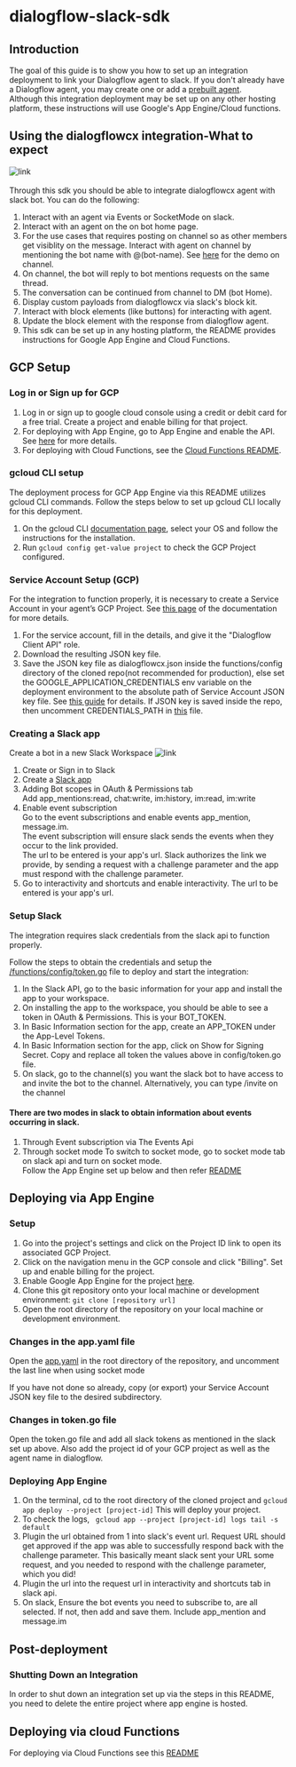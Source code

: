 # dialogflow-slack-sdk

## Introduction
The goal of this guide is to show you how to set up an integration deployment to link your Dialogflow agent to slack.
If you don't already have a Dialogflow agent, you may create one or add a [prebuilt agent](https://cloud.google.com/dialogflow/cx/docs/concept/agents-prebuilt). <br>
Although this integration deployment may be set up on any other hosting platform, these instructions will use Google's App Engine/Cloud functions.

## Using the dialogflowcx integration-What to expect
![link](https://github.com/Sampriti-Mitra/dialogflow-slack-sdk/blob/main/images/demo-dm.gif)
<br> <br>
Through this sdk you should be able to integrate dialogflowcx agent with slack bot.
You can do the following:
1. Interact with an agent via Events or SocketMode on slack. 
2. Interact with an agent on the on bot home page.
3. For the use cases that requires posting on channel so as other members get visiblity on the message. Interact with agent on channel by mentioning the bot name with @(bot-name). See [here](https://github.com/Sampriti-Mitra/dialogflow-slack-sdk/blob/main/images/demo-channel.gif) for the demo on channel.
4. On channel, the bot will reply to bot mentions requests on the same thread.
5. The conversation can be continued from channel to DM (bot Home).
6. Display custom payloads from dialogflowcx via slack's block kit.
7. Interact with block elements (like buttons) for interacting with agent.
8. Update the block element with the response from dialogflow agent.
9. This sdk can be set up in any hosting platform, the README provides instructions for Google App Engine and Cloud Functions.

## GCP Setup

### Log in or Sign up for GCP
1. Log in or sign up to google cloud console using a credit or debit card for a free trial. Create a project and enable billing for that project. 
2. For deploying with App Engine, go to App Engine and enable the API. See [here](https://cloud.google.com/appengine/docs/standard/go/console) for more details. 
3. For deploying with Cloud Functions, see the [Cloud Functions README](https://github.com/Sampriti-Mitra/dialogflow-slack-sdk/blob/main/functions/README.md).

### gcloud CLI setup

The deployment process for GCP App Engine via this README utilizes gcloud CLI commands. Follow the steps below to set up gcloud CLI locally for this deployment.

1. On the gcloud CLI [documentation page](https://cloud.google.com/sdk/docs/quickstarts), select your OS and follow the instructions for the installation.
2. Run ``gcloud config get-value project`` to check the GCP Project configured.

### Service Account Setup (GCP)

For the integration to function properly, it is necessary to create a Service Account in your agent’s GCP Project. See [this page](https://cloud.google.com/dialogflow/docs/quick/setup#sa-create) of the documentation for more details.

1. For the service account, fill in the details, and give it the "Dialogflow Client API" role.
2. Download the resulting JSON key file.
3. Save the JSON key file as dialogflowcx.json inside the functions/config directory of the cloned repo(not recommended for production), else set the GOOGLE_APPLICATION_CREDENTIALS env variable on the deployment environment to the absolute path of Service Account JSON key file.
   See [this guide](https://cloud.google.com/dialogflow/docs/quick/setup#auth) for details. If JSON key is saved inside the repo, then uncomment CREDENTIALS_PATH in [this](https://github.com/Sampriti-Mitra/dialogflow-slack-sdk/blob/main/functions/config/token.go) file.

### Creating a Slack app
Create a bot in a new Slack Workspace ![link](https://github.com/Sampriti-Mitra/dialogflow-slack-sdk/blob/main/images/slack_bot_settings.png?raw=true)
1. Create or Sign in to Slack<br>
2. Create a [Slack app](https://api.slack.com/apps) <br>
3. Adding Bot scopes in  OAuth & Permissions tab<br>
   Add app_mentions:read, chat:write, im:history, im:read, im:write<br>
4. Enable event subscription<br>
   Go to the event subscriptions and enable events app_mention, message.im.<br>
   The event subscription will ensure slack sends the events when they occur to the link provided.<br>
   The url to be entered is your app's url.
   Slack authorizes the link we provide, by sending a request with a challenge parameter and the app must respond with the challenge parameter.
5. Go to interactivity and shortcuts and enable interactivity. The url to be entered is your app's url.

### Setup Slack

The integration requires slack credentials from the slack api to function properly.<br>

Follow the steps to obtain the credentials and setup the [/functions/config/token.go](https://github.com/Sampriti-Mitra/dialogflow-slack-sdk/blob/main/functions/config/token.go) file to deploy and start the integration:<br>
1. In the Slack API, go to the basic information for your app and install the app to your workspace.
2. On installing the app to the workspace, you should be able to see a token in OAuth & Permissions. This is your BOT_TOKEN.
3. In Basic Information section for the app, create an APP_TOKEN under the App-Level Tokens.
4. In Basic Information section  for the app, click on Show for Signing Secret.
   Copy and replace all token the values above in config/token.go file.
5. On slack, go to the channel(s) you want the slack bot to have access to and invite the bot to the channel. Alternatively, you can type /invite on the channel

#### There are two modes in slack to obtain information about events occurring in slack.
1. Through Event subscription via The Events Api
2. Through socket mode
To switch to socket mode, go to socket mode tab on slack api and turn on socket mode. <br>
   Follow the App Engine set up below and then refer [README](https://github.com/Sampriti-Mitra/dialogflow-slack-sdk/blob/main/functions/socket_mode/README.md)


## Deploying via App Engine

### Setup

1. Go into the project's settings and click on the Project ID link to open its associated GCP Project.
2. Click on the navigation menu in the GCP console and click "Billing". Set up and enable billing for the project.
3. Enable Google App Engine for the project
   [here](https://console.cloud.google.com/flows/enableapi?apiid=cloudbuild.googleapis.com,run.googleapis.com).
4. Clone this git repository onto your local machine or development environment:
   `git clone [repository url]`
5. Open the root directory of the repository on your local machine or development environment.

### Changes in the app.yaml file

Open the [app.yaml](https://github.com/Sampriti-Mitra/dialogflow-slack-sdk/blob/main/app.yaml) in the root directory of the repository, and uncomment the last line when using socket mode

If you have not done so already, copy (or export) your Service Account JSON key file to the desired subdirectory.

### Changes in token.go file
Open the token.go file and add all slack tokens as mentioned in the slack set up above. 
Also add the project id of your GCP project as well as the agent name in dialogflow.


### Deploying App Engine
1. On the terminal, cd to the root directory of the cloned project and `gcloud app deploy --project [project-id]`
   This will deploy your project.
2. To check the logs, ` gcloud app --project [project-id] logs tail -s default`
3. Plugin the url obtained from 1 into slack's event url. Request URL should get approved if the app was able to successfully respond back with the challenge parameter. 
   This basically meant slack sent your URL some request, and you needed to respond with the challenge parameter, which you did!
4. Plugin the url into the request url in interactivity and shortcuts tab in slack api.
5. On slack, Ensure the bot events you need to subscribe to, are all selected. If not, then add and save them.
   Include app_mention and message.im
   
## Post-deployment

### Shutting Down an Integration

In order to shut down an integration set up via the steps in this README, you need to delete the entire project where app engine is hosted.

## Deploying via cloud Functions
For deploying via Cloud Functions see this [README](https://github.com/Sampriti-Mitra/dialogflow-slack-sdk/blob/main/functions/README.md)